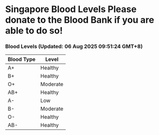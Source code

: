 Singapore Blood Levels
 Please donate to the Blood Bank if you are able to do so!
================================================================================================================================

### Blood Levels (Updated: 06 Aug 2025 09:51:24 GMT+8)
| Blood Type | Level     |
|------------|-----------|
| A+     | Healthy |
| B+     | Healthy |
| O+     | Moderate |
| AB+     | Healthy |
| A-     | Low |
| B-     | Moderate |
| O-     | Healthy |
| AB-     | Healthy |
